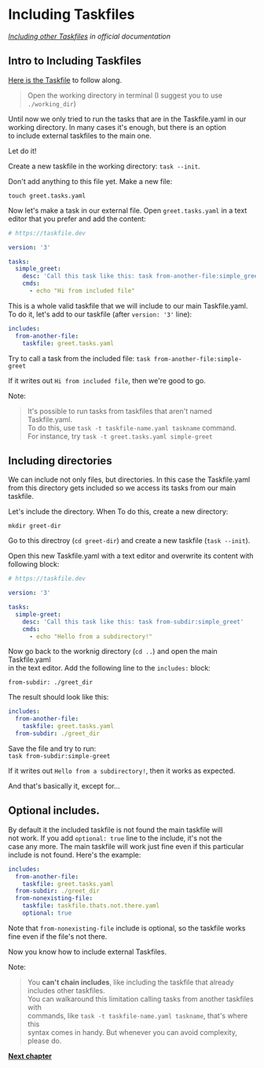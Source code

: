 # Including Taskfiles

*[Including other Taskfiles](https://taskfile.dev/usage/#including-other-taskfiles) 
in official documentation*

## Intro to Including Taskfiles

[Here is the Taskfile](Taskfile.yaml) to follow along.

> Open the working directory in terminal (I suggest you to use `./working_dir`)

Until now we only tried to run the tasks that are in the Taskfile.yaml in our  
working directory. In many cases it's enough, but there is an option  
to include external taskfiles to the main one.

Let do it!

Create a new taskfile in the working directory: `task --init`.

Don't add anything to this file yet. Make a new file:

`touch greet.tasks.yaml`

Now let's make a task in our external file. Open `greet.tasks.yaml` in a text  
editor that you prefer and add the content:

```yaml
# https://taskfile.dev

version: '3'

tasks:
  simple_greet:
    desc: 'Call this task like this: task from-another-file:simple_greet'
    cmds:
      - echo "Hi from included file"
```

This is a whole valid taskfile that we will include to our main Taskfile.yaml.  
To do it, let's add to our taskfile (after `version: '3'` line):

```yaml
includes:
  from-another-file:
    taskfile: greet.tasks.yaml
```

Try to call a task from the included file:
`task from-another-file:simple-greet`

If it writes out `Hi from included file`, then we're good to go.

Note:
> It's possible to run tasks from taskfiles that aren't named Taskfile.yaml.  
> To do this, use `task -t taskfile-name.yaml taskname` command.  
> For instance, try `task -t greet.tasks.yaml simple-greet`

## Including directories

We can include not only files, but directories. In this case the Taskfile.yaml  
from this directory gets included so we access its tasks from our main taskfile.

Let's include the directory. When To do this, create a new directory:

`mkdir greet-dir`

Go to this directroy (`cd greet-dir`) and create a new taskfile (`task --init`).

Open this new Taskfile.yaml with a text editor and overwrite its content with  
following block:

```yaml
# https://taskfile.dev

version: '3'

tasks:
  simple-greet:
    desc: 'Call this task like this: task from-subdir:simple_greet'
    cmds:
      - echo "Hello from a subdirectory!"

```

Now go back to the worknig directory (`cd ..`) and open the main Taskfile.yaml  
in the text editor. Add the following line to the `includes:` block:

`from-subdir: ./greet_dir`

The result should look like this:

```yaml
includes:
  from-another-file:
    taskfile: greet.tasks.yaml
  from-subdir: ./greet_dir
```

Save the file and try to run:  
`task from-subdir:simple-greet`

If it writes out `Hello from a subdirectory!`, then it works as expected.

And that's basically it, except for...

## Optional includes.

By default it the included taskfile is not found the main taskfile will  
not work. If you add `optional: true` line to the include, it's not the  
case any more. The main taskfile will work just fine even if this particular  
include is not found. Here's the example:

```yaml
includes:
  from-another-file:
    taskfile: greet.tasks.yaml
  from-subdir: ./greet_dir
  from-nonexisting-file:
    taskfile: taskfile.thats.not.there.yaml
    optional: true
```

Note that `from-nonexisting-file` include is optional, so the taskfile works  
fine even if the file's not there.

Now you know how to include external Taskfiles.

Note:
> You **can't chain includes**, like including the taskfile that already  
> includes other taskfiles.  
> You can walkaround this limitation calling tasks from another taskfiles with  
> commands, like `task -t taskfile-name.yaml taskname`, that's where this  
> syntax comes in handy. But whenever you can avoid complexity, please do.

[**Next chapter**](../c04_vars/README.md)
